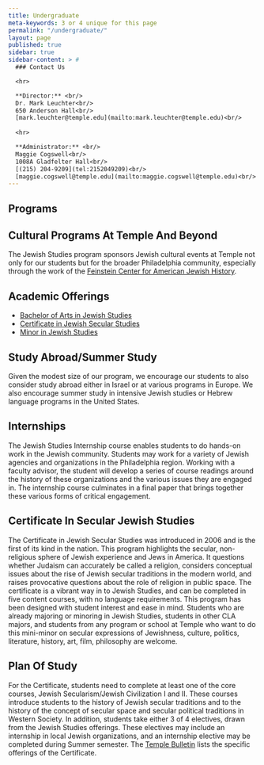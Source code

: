```yaml
---
title: Undergraduate
meta-keywords: 3 or 4 unique for this page
permalink: "/undergraduate/"
layout: page
published: true
sidebar: true
sidebar-content: > #
  ### Contact Us

  <hr>

  **Director:** <br/>
  Dr. Mark Leuchter<br/>
  650 Anderson Hall<br/>
  [mark.leuchter@temple.edu](mailto:mark.leuchter@temple.edu)<br/>
  
  <hr>

  **Administrator:** <br/>
  Maggie Cogswell<br/>
  1008A Gladfelter Hall<br/>
  [(215) 204-9209](tel:2152049209)<br/>
  [maggie.cogswell@temple.edu](mailto:maggie.cogswell@temple.edu)<br/>
---
```


## Programs

## Cultural Programs At Temple And Beyond

The Jewish Studies program sponsors Jewish cultural events at Temple not only for our students but for the broader Philadelphia community, especially through the work of the [Feinstein Center for American Jewish History](http://www.cla.temple.edu/feinsteincenter/). 

## Academic Offerings

- [Bachelor of Arts in Jewish Studies](http://bulletin.temple.edu/undergraduate/liberal-arts/jewish-studies/ba-jewish-studies/)
- [Certificate in Jewish Secular Studies](http://bulletin.temple.edu/undergraduate/liberal-arts/jewish-studies/certificate-jewish-studies/)
- [Minor in Jewish Studies](http://bulletin.temple.edu/undergraduate/liberal-arts/jewish-studies/minor-jewish-studies/) 

## Study Abroad/Summer Study

Given the modest size of our program, we encourage our students to also consider study abroad either in Israel or at various programs in Europe. We also encourage summer study in intensive Jewish studies or Hebrew language programs in the United States.

## Internships

The Jewish Studies Internship course enables students to do hands-on work in the Jewish community. Students may work for a variety of Jewish agencies and organizations in the Philadelphia region. Working with a faculty advisor, the student will develop a series of course readings around the history of these organizations and the various issues they are engaged in. The internship course culminates in a final paper that brings together these various forms of critical engagement.

## Certificate In Secular Jewish Studies

The Certificate in Jewish Secular Studies was introduced in 2006 and is the first of its kind in the nation. This program highlights the secular, non-religious sphere of Jewish experience and Jews in America. It questions whether Judaism can accurately be called a religion, considers conceptual issues about the rise of Jewish secular traditions in the modern world, and raises provocative questions about the role of religion in public space. The certificate is a vibrant way in to Jewish Studies, and can be completed in five content courses, with no language requirements. This program has been designed with student interest and ease in mind. Students who are already majoring or minoring in Jewish Studies, students in other CLA majors, and students from any program or school at Temple who want to do this mini-minor on secular expressions of Jewishness, culture, politics, literature, history, art, film, philosophy are welcome.

## Plan Of Study

For the Certificate, students need to complete at least one of the core courses, Jewish Secularism/Jewish Civilization I and II. These courses introduce students to the history of Jewish secular traditions and to the history of the concept of secular space and secular political traditions in Western Society. In addition, students take either 3 of 4 electives, drawn from the Jewish Studies offerings. These electives may include an internship in local Jewish organizations, and an internship elective may be completed during Summer semester. The [Temple Bulletin](http://bulletin.temple.edu/undergraduate/liberal-arts/jewish-studies/) lists the specific offerings of the Certificate. 
